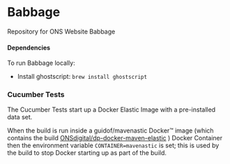 <!-- [![Build Status](https://travis-ci.org/ONSdigital/tredegar.svg?branch=master)](https://travis-ci.org/ONSdigital/tredegar) -->

Babbage
========

Repository for ONS Website Babbage

#### Dependencies

To run Babbage locally:
* Install ghostscript: `brew install ghostscript`


### Cucumber Tests
The Cucumber Tests start up a Docker Elastic Image with a pre-installed data set.

When the build is run inside a guidof/mavenastic  Docker&trade; image (which contains the build 
[ONSdigital/dp-docker-maven-elastic](https://github.com/ONSdigital/dp-docker-maven-elastic) ) Docker Container then the
 environment variable `CONTAINER=mavenastic` is set; this is used by the build to stop Docker starting up as part of the build.

